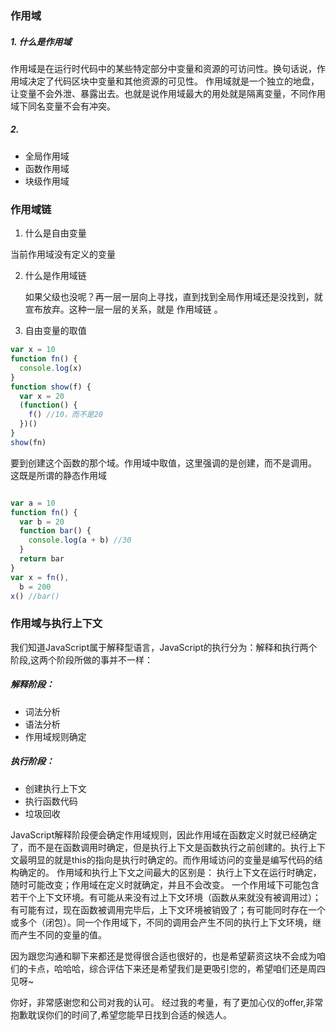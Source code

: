 ### 作用域
##### 1. 什么是作用域

   作用域是在运行时代码中的某些特定部分中变量和资源的可访问性。换句话说，作用域决定了代码区块中变量和其他资源的可见性。
   作用域就是一个独立的地盘，让变量不会外泄、暴露出去。也就是说作用域最大的用处就是隔离变量，不同作用域下同名变量不会有冲突。

##### 2.   

* 全局作用域
* 函数作用域
* 块级作用域

### 作用域链

1. 什么是自由变量

当前作用域没有定义的变量

2. 什么是作用域链   
   
   如果父级也没呢？再一层一层向上寻找，直到找到全局作用域还是没找到，就宣布放弃。这种一层一层的关系，就是 作用域链 。
   
3. 自由变量的取值   

```javascript
var x = 10
function fn() {
  console.log(x)
}
function show(f) {
  var x = 20
  (function() {
    f() //10，而不是20
  })()
}
show(fn)
```

要到创建这个函数的那个域。作用域中取值，这里强调的是创建，而不是调用。 这既是所谓的静态作用域

```javascript

var a = 10
function fn() {
  var b = 20
  function bar() {
    console.log(a + b) //30
  }
  return bar
}
var x = fn(),
  b = 200
x() //bar()

```

### 作用域与执行上下文

我们知道JavaScript属于解释型语言，JavaScript的执行分为：解释和执行两个阶段,这两个阶段所做的事并不一样：

##### 解释阶段：

* 词法分析
* 语法分析
* 作用域规则确定

##### 执行阶段：

* 创建执行上下文
* 执行函数代码
* 垃圾回收

JavaScript解释阶段便会确定作用域规则，因此作用域在函数定义时就已经确定了，而不是在函数调用时确定，但是执行上下文是函数执行之前创建的。执行上下文最明显的就是this的指向是执行时确定的。而作用域访问的变量是编写代码的结构确定的。
作用域和执行上下文之间最大的区别是：
执行上下文在运行时确定，随时可能改变；作用域在定义时就确定，并且不会改变。
一个作用域下可能包含若干个上下文环境。有可能从来没有过上下文环境（函数从来就没有被调用过）；有可能有过，现在函数被调用完毕后，上下文环境被销毁了；有可能同时存在一个或多个（闭包）。同一个作用域下，不同的调用会产生不同的执行上下文环境，继而产生不同的变量的值。


因为跟您沟通和聊下来都还是觉得很合适也很好的，也是希望薪资这块不会成为咱们的卡点，哈哈哈，综合评估下来还是希望我们是更吸引您的，希望咱们还是周四见呀~

你好，非常感谢您和公司对我的认可。 经过我的考量，有了更加心仪的offer,非常抱歉耽误你们的时间了,希望您能早日找到合适的候选人。